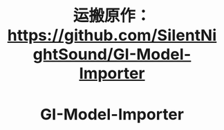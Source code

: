 #     <center><h1 style="font-size: 36px;">运搬原作：https://github.com/SilentNightSound/GI-Model-Importer</h1></center>    


<center><h1 style="font-size: 36px;">GI-Model-Importer</h1></center>


